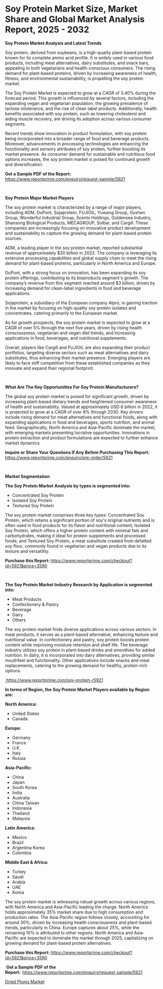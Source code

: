 <p><h1>Soy Protein Market Size, Market Share and Global Market Analysis Report, 2025 - 2032</h1></p><p><strong>Soy Protein Market Analysis and Latest Trends</strong></p>
<p><p>Soy protein, derived from soybeans, is a high-quality plant-based protein known for its complete amino acid profile. It is widely used in various food products, including meat alternatives, dairy substitutes, and snack bars, appealing to both vegetarians and health-conscious consumers. The rising demand for plant-based proteins, driven by increasing awareness of health, fitness, and environmental sustainability, is propelling the soy protein market.</p><p>The Soy Protein Market is expected to grow at a CAGR of 3.40% during the forecast period. This growth is influenced by several factors, including the expanding vegan and vegetarian population, the growing prevalence of lactose intolerance, and the rise of clean label products. Additionally, health benefits associated with soy protein, such as lowering cholesterol and aiding muscle recovery, are driving its adoption across various consumer segments.</p><p>Recent trends show innovation in product formulation, with soy protein being incorporated into a broader range of food and beverage products. Moreover, advancements in processing technologies are enhancing the functionality and sensory attributes of soy protein, further boosting its market presence. As consumer demand for sustainable and nutritious food options increases, the soy protein market is poised for continued growth and diversification.</p></p>
<p><strong>Get a Sample PDF of the Report:&nbsp;</strong> <a href="https://www.reportprime.com/enquiry/request-sample/5921?utm_campaign=3066&utm_medium=2&utm_source=Github&utm_content=ia&utm_term=19032025&utm_id=soy-protein">https://www.reportprime.com/enquiry/request-sample/5921</a></p>
<p>&nbsp;</p>
<p><strong>Soy Protein Major Market Players</strong></p>
<p><p>The soy protein market is characterized by a range of major players, including ADM, DuPont, Sojaprotein, FUJIOIL, Yuwang Group, Gushen Group, Wonderful Industrial Group, Scents Holdings, Goldensea Industry, Shansong Biological Products, MECAGROUP, Solbar, and Cargill. These companies are increasingly focusing on innovative product development and sustainability to capture the growing demand for plant-based protein sources.</p><p>ADM, a leading player in the soy protein market, reported substantial revenue of approximately $20 billion in 2022. The company is leveraging its extensive processing capabilities and global supply chain to meet the rising demand for plant-based proteins, particularly in North America and Europe.</p><p>DuPont, with a strong focus on innovation, has been expanding its soy protein offerings, contributing to its bioproducts segment's growth. The company’s revenue from this segment reached around $3 billion, driven by increasing demand for clean-label ingredients in food and beverage applications.</p><p>Sojaprotein, a subsidiary of the European company Alpro, is gaining traction in the market by focusing on high-quality soy protein isolates and concentrates, catering primarily to the European market. </p><p>As for growth prospects, the soy protein market is expected to grow at a CAGR of over 5% through the next five years, driven by rising health consciousness, vegetarian and vegan diet trends, and increasing applications in food, beverages, and nutritional supplements.</p><p>Overall, players like Cargill and FUJIOIL are also expanding their product portfolios, targeting diverse sectors such as meat alternatives and dairy substitutes, thus enhancing their market presence. Emerging players are likely to face stiff competition from these established companies as they innovate and expand their regional footprint.</p></p>
<p>&nbsp;</p>
<p><strong>What Are The Key Opportunities For Soy Protein Manufacturers?</strong></p>
<p><p>The global soy protein market is poised for significant growth, driven by increasing plant-based dietary trends and heightened consumer awareness of health and sustainability. Valued at approximately USD 6 billion in 2022, it is projected to grow at a CAGR of over 8% through 2030. Key drivers include rising demand for meat alternatives and functional foods, along with expanding applications in food and beverages, sports nutrition, and animal feed. Geographically, North America and Asia-Pacific dominate the market, with emerging markets presenting lucrative opportunities. Innovations in protein extraction and product formulations are expected to further enhance market dynamics.</p></p>
<p><strong>Inquire or Share Your Questions If Any Before Purchasing This Report:</strong> <a href="https://www.reportprime.com/enquiry/pre-order/5921?utm_campaign=3066&utm_medium=2&utm_source=Github&utm_content=ia&utm_term=19032025&utm_id=soy-protein">https://www.reportprime.com/enquiry/pre-order/5921</a></p>
<p>&nbsp;</p>
<p><strong>Market Segmentation</strong></p>
<p><strong>The Soy Protein Market Analysis by types is segmented into:</strong></p>
<p><ul><li>Concentrated Soy Protein</li><li>Isolated Soy Protein</li><li>Textured Soy Protein</li></ul></p>
<p><p>The soy protein market comprises three key types: Concentrated Soy Protein, which retains a significant portion of soy's original nutrients and is often used in food products for its flavor and nutritional content; Isolated Soy Protein, which offers a higher protein content with minimal fats and carbohydrates, making it ideal for protein supplements and processed foods; and Textured Soy Protein, a meat substitute created from defatted soy flour, commonly found in vegetarian and vegan products due to its texture and versatility.</p></p>
<p><strong>Purchase this Report:&nbsp;</strong><a href="https://www.reportprime.com/checkout?id=5921&price=3590&utm_campaign=3066&utm_medium=2&utm_source=Github&utm_content=ia&utm_term=19032025&utm_id=soy-protein">https://www.reportprime.com/checkout?id=5921&price=3590</a></p>
<p>&nbsp;</p>
<p><strong>The Soy Protein Market Industry Research by Application is segmented into:</strong></p>
<p><ul><li>Meat Products</li><li>Confectionery & Pastry</li><li>Beverage</li><li>Dairy</li><li>Others</li></ul></p>
<p><p>The soy protein market finds diverse applications across various sectors. In meat products, it serves as a plant-based alternative, enhancing texture and nutritional value. In confectionery and pastry, soy protein boosts protein content while improving moisture retention and shelf life. The beverage industry utilizes soy protein in plant-based drinks and smoothies for added nutrition. In dairy, it is incorporated into dairy alternatives, providing similar mouthfeel and functionality. Other applications include snacks and meal replacements, catering to the growing demand for healthy, protein-rich options.</p></p>
<p><a href="https://www.reportprime.com/soy-protein-r5921?utm_campaign=3066&utm_medium=2&utm_source=Github&utm_content=ia&utm_term=19032025&utm_id=soy-protein">&nbsp;https://www.reportprime.com/soy-protein-r5921</a></p>
<p><strong>In terms of Region, the Soy Protein Market Players available by Region are:</strong></p>
<p>
    <p> <strong> North America: </strong>
        <ul>
            <li>United States</li>
            <li>Canada</li>
        </ul>
        </p> 
    <p> <strong> Europe: </strong>
        <ul>
            <li>Germany</li>
            <li>France</li>
            <li>U.K.</li>
            <li>Italy</li>
            <li>Russia</li>
        </ul>
        </p> 
    <p> <strong> Asia-Pacific: </strong>
        <ul>
            <li>China</li>
            <li>Japan</li>
            <li>South Korea</li>
            <li>India</li>
            <li>Australia</li>
            <li>China Taiwan</li>
            <li>Indonesia</li>
            <li>Thailand</li>
            <li>Malaysia</li>
        </ul>
        </p> 
    <p> <strong> Latin America: </strong>
        <ul>
            <li>Mexico</li>
            <li>Brazil</li>
            <li>Argentina Korea</li>
            <li>Colombia</li>
        </ul>
        </p> 
    <p> <strong> Middle East & Africa: </strong>
        <ul>
            <li>Turkey</li>
            <li>Saudi</li>
            <li>Arabia</li>
            <li>UAE</li>
            <li>Korea</li>
        </ul>
    </p>
    </p>
<p><p>The soy protein market is witnessing robust growth across various regions, with North America and Asia-Pacific leading the charge. North America holds approximately 35% market share due to high consumption and production rates. The Asia-Pacific region follows closely, accounting for around 30%, driven by increasing health consciousness and plant-based trends, particularly in China. Europe captures about 25%, while the remaining 10% is attributed to other regions. North America and Asia-Pacific are expected to dominate the market through 2025, capitalizing on growing demand for plant-based protein alternatives.</p></p>
<p><strong>Purchase this Report: </strong><a href="https://www.reportprime.com/checkout?id=5921&price=3590&utm_campaign=3066&utm_medium=2&utm_source=Github&utm_content=ia&utm_term=19032025&utm_id=soy-protein">https://www.reportprime.com/checkout?id=5921&price=3590</a></p>
<p>&nbsp;<strong>Get a Sample PDF of the Report:&nbsp;&nbsp;</strong><a href="https://www.reportprime.com/enquiry/request-sample/5921?utm_campaign=3066&utm_medium=2&utm_source=Github&utm_content=ia&utm_term=19032025&utm_id=soy-protein">https://www.reportprime.com/enquiry/request-sample/5921</a></p>
<p><strong></strong></p>
<p><p><a href="https://github.com/zitanebeibit9/Market-Research-Report-List-1/blob/main/dried-plums-market.md?utm_campaign=3066&utm_medium=2&utm_source=Github&utm_content=ia&utm_term=19032025&utm_id=soy-protein">Dried Plums Market</a></p></p>